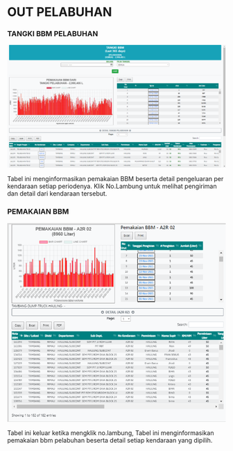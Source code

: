 # OUT PELABUHAN

### TANGKI BBM PELABUHAN

![](<../../.gitbook/assets/Screenshot (37) (1).png>)

Tabel ini menginformasikan pemakaian BBM beserta detail pengeluaran per kendaraan setiap periodenya. Klik No.Lambung untuk melihat pengiriman dan detail dari kendaraan tersebut.

### PEMAKAIAN BBM

![](<../../.gitbook/assets/info out pelabuhan.PNG>)

Tabel ini keluar ketika mengklik no.lambung, Tabel ini menginformasikan pemakaian bbm pelabuhan beserta detail setiap kendaraan yang dipilih.
